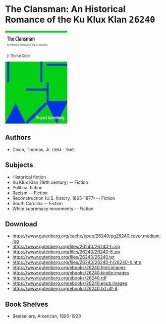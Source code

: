 # The Clansman: An Historical Romance of the Ku Klux Klan <kbd>26240</kbd>

![](./cover.medium.jpg "")

## Authors


 - Dixon, Thomas, Jr. <small>(1864 - 1946)</small>

## Subjects


 - Historical fiction
 - Ku Klux Klan (19th century) -- Fiction
 - Political fiction
 - Racism -- Fiction
 - Reconstruction (U.S. history, 1865-1877) -- Fiction
 - South Carolina -- Fiction
 - White supremacy movements -- Fiction

## Download


 - https://www.gutenberg.org/cache/epub/26240/pg26240.cover.medium.jpg
 - https://www.gutenberg.org/files/26240/26240-h.zip
 - https://www.gutenberg.org/files/26240/26240-8.zip
 - https://www.gutenberg.org/files/26240/26240.txt
 - https://www.gutenberg.org/files/26240/26240-h/26240-h.htm
 - https://www.gutenberg.org/ebooks/26240.html.images
 - https://www.gutenberg.org/ebooks/26240.kindle.images
 - https://www.gutenberg.org/ebooks/26240.rdf
 - https://www.gutenberg.org/ebooks/26240.epub.images
 - https://www.gutenberg.org/ebooks/26240.txt.utf-8

## Book Shelves


 - Bestsellers, American, 1895-1923
